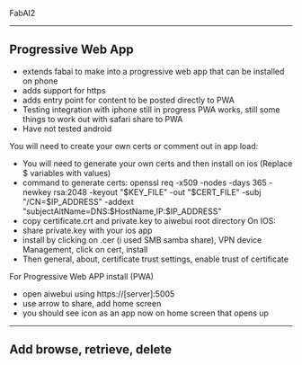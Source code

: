 

FabAI2

-----------------------
Progressive Web App
-----------------------

- extends fabai to make into a progressive web app that can be installed on phone
- adds support for https
- adds entry point for content to be posted directly to PWA
- Testing integration with iphone still in progress PWA works, still some things to work out with safari share to PWA
- Have not tested android

You will need to create your own certs or comment out in app load:
- You will need to generate your own certs and then install on ios (Replace $ variables with values)
- command to generate certs:  openssl req -x509 -nodes -days 365 -newkey rsa:2048 -keyout "$KEY_FILE" -out "$CERT_FILE" -subj "/CN=$IP_ADDRESS" -addext "subjectAltName=DNS:$HostName,IP:$IP_ADDRESS"
- copy certificate.crt and private.key to aiwebui root directory
On IOS:
- share private.key with your ios app
- install by clicking on .cer (i used SMB samba share), VPN device Management, click on cert, install
- Then general, about, certificate trust settings, enable trust of certificate

For Progressive Web APP install (PWA)
- open aiwebui using https://[server]:5005
- use arrow to share, add home screen
- you should see icon as an app now on home screen that opens up

-----------------------
Add browse, retrieve, delete
-----------------------






